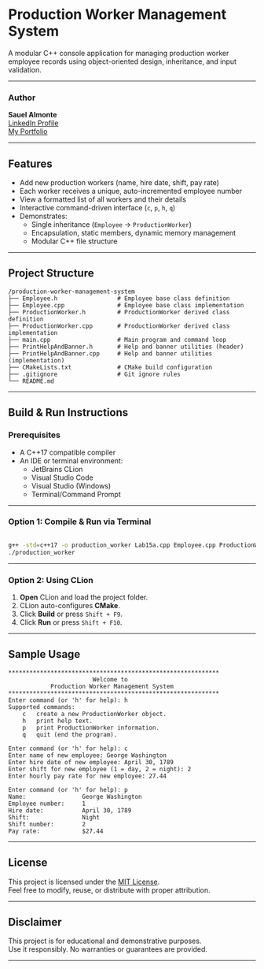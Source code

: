 # Production Worker Management System

A modular C++ console application for managing production worker employee records using object-oriented design, inheritance, and input validation.

---

### Author

**Sauel Almonte**  
[LinkedIn Profile](https://www.linkedin.com/in/sauel-almonte)  
[My Portfolio](https://s-almonte.vercel.app/)

---

## Features

- Add new production workers (name, hire date, shift, pay rate)
- Each worker receives a unique, auto-incremented employee number
- View a formatted list of all workers and their details
- Interactive command-driven interface (`c`, `p`, `h`, `q`)
- Demonstrates:
    - Single inheritance (`Employee` → `ProductionWorker`)
    - Encapsulation, static members, dynamic memory management
    - Modular C++ file structure

---

## Project Structure
```text
/production-worker-management-system
├── Employee.h                 # Employee base class definition
├── Employee.cpp               # Employee base class implementation
├── ProductionWorker.h         # ProductionWorker derived class definition
├── ProductionWorker.cpp       # ProductionWorker derived class implementation
├── main.cpp                   # Main program and command loop
├── PrintHelpAndBanner.h       # Help and banner utilities (header)
├── PrintHelpAndBanner.cpp     # Help and banner utilities (implementation)
├── CMakeLists.txt             # CMake build configuration
├── .gitignore                 # Git ignore rules
└── README.md    
``` 

---

## Build & Run Instructions

### Prerequisites
- A C++17 compatible compiler
- An IDE or terminal environment:
    - JetBrains CLion
    - Visual Studio Code
    - Visual Studio (Windows)
    - Terminal/Command Prompt

---

### Option 1: Compile & Run via Terminal
```bash

g++ -std=c++17 -o production_worker Lab15a.cpp Employee.cpp ProductionWorker.cpp PrintHelpAndBanner.cpp
./production_worker

```

---

### Option 2: Using CLion

1. **Open** CLion and load the project folder.
2. CLion auto-configures **CMake**.
3. Click **Build** or press `Shift + F9`.
4. Click **Run** or press `Shift + F10`.

---

## Sample Usage

```text
************************************************************
                        Welcome to
            Production Worker Management System
************************************************************
Enter command (or 'h' for help): h
Supported commands:
    c   create a new ProductionWorker object.
    h   print help text.
    p   print ProductionWorker information.
    q   quit (end the program).

Enter command (or 'h' for help): c
Enter name of new employee: George Washington
Enter hire date of new employee: April 30, 1789
Enter shift for new employee (1 = day, 2 = night): 2
Enter hourly pay rate for new employee: 27.44

Enter command (or 'h' for help): p
Name:                George Washington
Employee number:     1
Hire date:           April 30, 1789
Shift:               Night
Shift number:        2
Pay rate:            $27.44
```

---

## License

This project is licensed under the [MIT License](LICENSE).  
Feel free to modify, reuse, or distribute with proper attribution.

---

## Disclaimer

This project is for educational and demonstrative purposes.  
Use it responsibly. No warranties or guarantees are provided.

---
